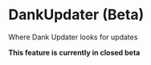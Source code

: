 # DankUpdater (Beta)
Where Dank Updater looks for updates

**This feature is currently in closed beta**
